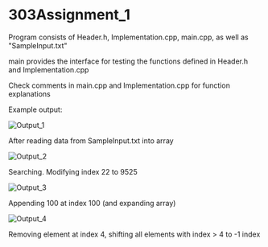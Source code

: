 # 303Assignment_1
Program consists of Header.h, Implementation.cpp, main.cpp, as well as "SampleInput.txt"

main provides the interface for testing the functions defined in Header.h and Implementation.cpp

Check comments in main.cpp and Implementation.cpp for function explanations

Example output:


![Output_1](https://user-images.githubusercontent.com/90845996/192075738-cae61543-6129-4827-9daf-940a7726893f.png)

After reading data from SampleInput.txt into array

![Output_2](https://user-images.githubusercontent.com/90845996/192075739-ec168d28-33b8-4a13-84e8-b8939ddbd0b9.png)

Searching. Modifying index 22 to 9525

![Output_3](https://user-images.githubusercontent.com/90845996/192075742-bae899f3-0373-4197-a41c-49fc85945683.png)

Appending 100 at index 100 (and expanding array)

![Output_4](https://user-images.githubusercontent.com/90845996/192075744-471c32b0-f563-4a62-9543-2c90c8e2b94a.png)

Removing element at index 4, shifting all elements with index > 4 to -1 index

